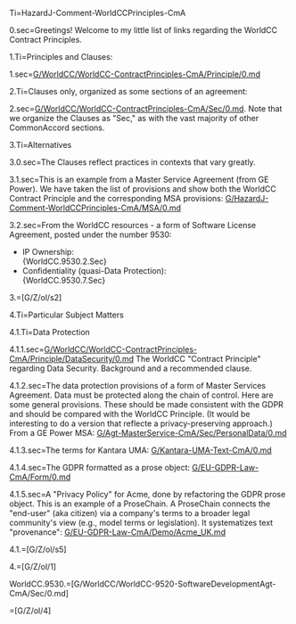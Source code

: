 Ti=HazardJ-Comment-WorldCCPrinciples-CmA

0.sec=Greetings!  Welcome to my little list of links regarding the WorldCC Contract Principles.

1.Ti=Principles and Clauses:

1.sec=<a href="index.php?action=doc&file=G/WorldCC/WorldCC-ContractPrinciples-CmA/Principle/0.md">G/WorldCC/WorldCC-ContractPrinciples-CmA/Principle/0.md</a>

2.Ti=Clauses only, organized as some sections of an agreement:

2.sec=<a href="index.php?action=doc&file=G/WorldCC/WorldCC-ContractPrinciples-CmA/Sec/0.md">G/WorldCC/WorldCC-ContractPrinciples-CmA/Sec/0.md</a>.  Note that we organize the Clauses as "Sec," as with the vast majority of other CommonAccord sections. 

3.Ti=Alternatives

3.0.sec=The Clauses reflect practices in contexts that vary greatly.

3.1.sec=This is an example from a Master Service Agreement (from GE Power).  We have taken the list of provisions and show both the WorldCC Contract Principle and the corresponding MSA provisions: <a href="index.php?action=doc&file=G/HazardJ-Comment-WorldCCPrinciples-CmA/MSA/0.md">G/HazardJ-Comment-WorldCCPrinciples-CmA/MSA/0.md</a>

3.2.sec=From the WorldCC resources - a form of Software License Agreement, posted under the number 9530:<ul><li>IP Ownership:<br> {WorldCC.9530.2.Sec}<li>Confidentiality (quasi-Data Protection):<br> {WorldCC.9530.7.Sec}</ul>

3.=[G/Z/ol/s2]

4.Ti=Particular Subject Matters

4.1.Ti=Data Protection

4.1.1.sec=<a href="index.php?action=doc&file=G/WorldCC/WorldCC-ContractPrinciples-CmA/Principle/DataSecurity/0.md">G/WorldCC/WorldCC-ContractPrinciples-CmA/Principle/DataSecurity/0.md</a> The WorldCC "Contract Principle" regarding Data Security.  Background and a recommended clause. 

4.1.2.sec=The data protection provisions of a form of Master Services Agreement.  Data must be protected along the chain of control.  Here are some general provisions.  These should be made consistent with the GDPR and should be compared with the WorldCC Principle.  (It would be interesting to do a version that reflecte a privacy-preserving approach.)  From a GE Power MSA: <a href="index.php?action=doc&file=G/Agt-MasterService-CmA/Sec/PersonalData/0.md">G/Agt-MasterService-CmA/Sec/PersonalData/0.md</a>

4.1.3.sec=The terms for Kantara UMA: <a href="index.php?action=doc&file=G/Kantara-UMA-Text-CmA/0.md">G/Kantara-UMA-Text-CmA/0.md</a>

4.1.4.sec=The GDPR formatted as a prose object: <a href="index.php?action=source&file=index.php?action=source&file=G/EU-GDPR-Law-CmA/Form/0.md">G/EU-GDPR-Law-CmA/Form/0.md</a>

4.1.5.sec=A "Privacy Policy" for Acme, done by refactoring the GDPR prose object.  This is an example of a ProseChain.  A ProseChain connects the "end-user" (aka citizen) via a company's terms to a broader legal community's view (e.g., model terms or legislation).  It systematizes text "provenance": <a href="index.php?action=doc&file=G/EU-GDPR-Law-CmA/Demo/Acme_UK.md">G/EU-GDPR-Law-CmA/Demo/Acme_UK.md</a>

4.1.=[G/Z/ol/s5]

4.=[G/Z/ol/1]

WorldCC.9530.=[G/WorldCC/WorldCC-9520-SoftwareDevelopmentAgt-CmA/Sec/0.md]

=[G/Z/ol/4]